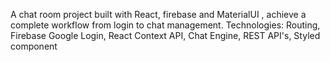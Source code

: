  A chat room project built with React, firebase and MaterialUI , achieve a complete workflow from login to chat management.
 Technologies: Routing, Firebase Google Login, React Context API, Chat Engine, REST API's, Styled component
